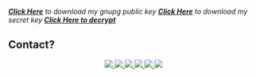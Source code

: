<!--

<h2><i>Call me on any project</i></h2>




## projects
- [Bash](#bash) <img src="https://github.com/aruncs31s/aruncs31s/blob/main/icons/icons8-bash-48.png" width="16"/>
- [Python](#python) <img src="https://github.com/aruncs31s/aruncs31s/blob/main/icons/icons8-python-48.png" width="16"/>
- [Html](#html) <img src="https://github.com/aruncs31s/aruncs31s/blob/main/icons/icons8-html-filetype-24.png" width="16"/><img src="https://github.com/aruncs31s/aruncs31s/blob/main/icons/icons8-css3-30.png" width="16"/>
- [flask](#flask) <img src="https://github.com/aruncs31s/aruncs31s/blob/main/icons/icons8-flask-50.png" width="16"/>
- [MATLAB](#matlab)  <img src="https://github.com/aruncs31s/aruncs31s/blob/main/icons/icons8-matlab-48.png" width="16"/>
- [cyber security](#cyber-security)<img src="https://github.com/aruncs31s/aruncs31s/blob/main/icons/icons8-matrix-desktop-48.png" width="16"/>
- [Java script](#java-script)<img src="https://github.com/aruncs31s/aruncs31s/blob/main/icons/icons8-python-48.png" width="16"/>
- [Node js](#nodejs) <img src="https://github.com/aruncs31s/aruncs31s/blob/main/icons/icons8-node-js-48.png" width="16"/>
- [C programming](#c-programming)<img src="https://github.com/aruncs31s/aruncs31s/blob/main/icons/icons8-python-48.png" width="16"/>
- [C ++](#cpp) <img src="https://github.com/aruncs31s/aruncs31s/blob/main/icons/icons8-python-48.png" width="16"/>
- [Linux](#linux) <img src="https://github.com/aruncs31s/aruncs31s/blob/main/icons/icons8-linux-48.png" width="16"/>
  - [tmux](#tmux)<img src="https://github.com/aruncs31s/aruncs31s/blob/main/icons/icons8-python-48.png" width="16"/>
- [Assembly](https://github.com/aruncs31s/programming/tree/main/assembly)
  - [8051](#8051)
- [Android](#android)
   - [Termux](#termux) <img src="https://github.com/aruncs31s/aruncs31s/blob/main/icons/icons8-python-48.png" width="16"/>
   - [T-ui](#t-ui)


-->
[***Click Here***](./keys/archcraft/2024.Mar/public.key.gpg?raw=true) *to download my gnupg public key*
[***Click Here***](./keys/archcraft/2024.Mar/secret.key.gpg.sysmmetric.gpg) *to download my secret key*   [***Click Here to decrypt***](https://youtu.be/dQw4w9WgXcQ?si=fqoQbiLjYX13In0j) 
## Contact?
<p align='center'>
  
  <a href="http://wa.me/+919747350188">
    <img src="https://img.shields.io/badge/WhatsApp-25D366?style=for-the-badge&logo=whatsapp&logoColor=white" />
  <a href="https://instagram.com/aruncs31s?igshid=YmMyMTA2M2Y=">
    <img src="https://img.shields.io/badge/Instagram-E4405F?style=for-the-badge&logo=instagram&logoColor=white" />
  <a href="mailto:aruncs31ss@gmail.com">
    <img src="https://img.shields.io/badge/Gmail-D14836?style=for-the-badge&logo=gmail&logoColor=white" />
  <a href="https://telegram.me/aruncs31s">
    <img src="https://img.shields.io/badge/Telegram-2CA5E0?style=for-the-badge&logo=telegram&logoColor=white" />
  <a href="https://www.linkedin.com/in/arun-cs-3b2442256"> 
     <img src="https://img.shields.io/badge/LinkedIn-0077B5?style=for-the-badge&logo=linkedin&logoColor=white" />
 <a href="mailto:aruncs31s@proton.me"> 
     <img src="https://img.shields.io/badge/ProtonMail-8B89CC?style=for-the-badge&logo=protonmail&logoColor=white" />
  <!-- <a href="https://www.linkedin.com/in/arun-cs-3b2442256">  -->
     <!-- <img src="https://img.shields.io/badge/LinkedIn-0077B5?style=for-the-badge&logo=linkedin&logoColor=white" /> -->
   
  

<!--
## Bash 
1. [Bash Tutorial](https://github.com/aruncs31s/ethical-hacking/tree/main/languages#bash)
2. [Linux mining](https://github.com/aruncs31s/linux-mining/blob/main/fastTermuxSetup.sh)
3. [python-programming](https://github.com/aruncs31s/programming/tree/main/python)


## html

1. [myDFWeb](https://github.com/aruncs31s/myDFWeb)
2. [web-ethical-hacking](https://github.com/aruncs31s/web-ethical-hacking)
3. [ethical-hacking.github.io](https://github.com/aruncs31s/ethical-hacking.github.io)
4. [aruncs31s.github.io](https://github.com/aruncs31s/aruncs31s.github.io)
5. [Ethical-h4ckers.github.io](https://github.com/aruncs31s/Ethical-h4ckers.github.io)
6. [html-programming](https://github.com/aruncs31s/programming/tree/main/html)

## flask
1. [flask](https://github.com/aruncs31s/programming/tree/main/flask)

## MATLAB
1. [MATLAB-programming](https://github.com/aruncs31s/programming/blob/main/MATLAB)

## Cyber Security
1. [ethical-hacking](https://github.com/aruncs31s/ethical-hacking)

## java script
1. [js-programming](https://github.com/aruncs31s/programming/tree/main/js)


## nodejs
1. [nodejs-programming](https://github.com/aruncs31s/programming/tree/main/node.js)


<h2 style='text-align:"center"' id="linux">Linux</h2>

### Tmux 
1. [tmux_lite](https://github.com/aruncs31s/lite_tmux)
### vnc
2. [web-vnc](https://github.com/aruncs31s/web-vnc)
     -> just tutorial for accesing(share) vnc through web(HTML5)
3. [android linux monitor](https://github.com/aruncs31s/android-linux-monitor)

### neovim
1. [neovim-theme-1](https://github.com/aruncs31s/linux-dot-files/tree/main/neovim)
2. [neovim-vscode-theme](https://github.com/aruncs31s/neovim-vscode-theme)


## C Programming
1. [simplecprograms](https://github.com/aruncs31s/simplecprograms)
    -> Electronics Engineering S4 C programing solutions
2. [c programming](https://github.com/aruncs31s/programming/tree/main/c)


## cpp
1. [cpp](https://github.com/aruncs31s/programming/tree/main/cpp)


## Android

### Galaxy note 3
1. [dual-speaker-mod-galaxy-note-3](https://github.com/aruncs31s/dual-speaker-mod-galaxy-note-3)

### Termux 

1. [Termux_Startup](https://github.com/aruncs31s/termux_startup)
2. [termux-x11-audio](https://github.com/aruncs31s/termux-x11-audio)
3. [Kali-installer](https://github.com/aruncs31s/termux-kali)
4. [yt2mp3](https://github.com/aruncs31s/yt2mp3)
5. [termux-alarm](https://github.com/aruncs31s/termux-alarm)

### T-ui launcher
1.[tui-theme-manager](https://github.com/aruncs31s/t-ui_themes/tree/main/theme-manager)
2.[

### Apps 

1. [app-ethical-hacking](https://github.com/aruncs31s/app-ethical-hacking)

-->
